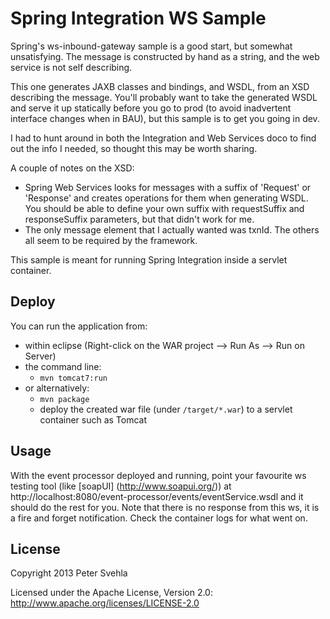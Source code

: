 Spring Integration WS Sample
============================

Spring's ws-inbound-gateway sample is a good start, but somewhat unsatisfying. The message is constructed by hand as a string, and the web service is not self describing.

This one generates JAXB classes and bindings, and WSDL, from an XSD describing the message. You'll probably want to take the generated WSDL and serve it up statically before you go to prod (to avoid inadvertent interface changes when in BAU), but this sample is to get you going in dev.

I had to hunt around in both the Integration and Web Services doco to find out the info I needed, so thought this may be worth sharing.

A couple of notes on the XSD:
* Spring Web Services looks for messages with a suffix of 'Request' or 'Response' and creates operations for them when generating WSDL. You should be able to define your own suffix with requestSuffix and responseSuffix parameters, but that didn't work for me.
* The only message element that I actually wanted was txnId. The others all seem to be required by the framework.

This sample is meant for running Spring Integration inside a servlet container.

Deploy
------
You can run the application from:
* within eclipse (Right-click on the WAR project --> Run As --> Run on Server)
* the command line:
	- `mvn tomcat7:run`
* or alternatively:
	- `mvn package`
	- deploy the created war file (under `/target/*.war`) to a servlet container such as Tomcat

Usage
-----
With the event processor deployed and running, point your favourite ws testing tool (like [soapUI] (http://www.soapui.org/)) at http://localhost:8080/event-processor/events/eventService.wsdl and it should do the rest for you. Note that there is no response from this ws, it is a fire and forget notification. Check the container logs for what went on.
	
License
-------

Copyright 2013 Peter Svehla

Licensed under the Apache License, Version 2.0: http://www.apache.org/licenses/LICENSE-2.0
